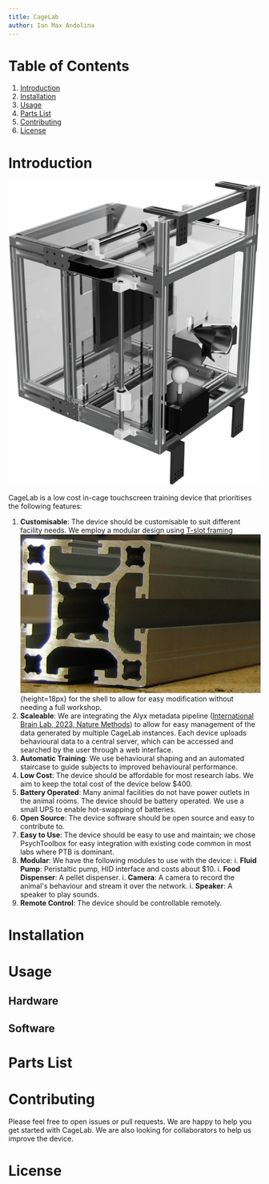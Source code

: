 ```yaml
---
title: CageLab
author: Ian Max Andolina
---
```


# Table of Contents

1. [Introduction](#introduction)
1. [Installation](#installation)
1. [Usage](#usage)
1. [Parts List](#parts-list)
1. [Contributing](#contributing)
1. [License](#license)

# Introduction

![CageLab Render with Eyetracking and Joystick modules](images/CageLab.png)

CageLab is a low cost in-cage touchscreen training device that prioritises the following features:

1. **Customisable**: The device should be customisable to suit different facility needs. We employ a modular design using [T-slot framing](https://en.wikipedia.org/wiki/T-slot_structural_framing) ![](images/tslot.png){height=18px} for the shell to allow for easy modification without needing a full workshop.
1. **Scaleable**: We are integrating the Alyx metadata pipeline ([International Brain Lab, 2023, Nature Methods](https://doi.org/10.1038/s41592-022-01742-6)) to allow for easy management of the data generated by multiple CageLab instances. Each device uploads behavioural data to a central server, which can be accessed and searched by the user through a web interface.
1. **Automatic Training**: We use behavioural shaping and an automated staircase to guide subjects to improved behavioural performance.
1. **Low Cost**: The device should be affordable for most research labs. We aim to keep the total cost of the device below $400.
1. **Battery Operated**: Many animal facilities do not have power outlets in the animal rooms. The device should be battery operated. We use a small UPS to enable hot-swapping of batteries.
1. **Open Source**: The device software should be open source and easy to contribute to.
1. **Easy to Use**: The device should be easy to use and maintain; we chose PsychToolbox for easy integration with existing code common in most labs where PTB is dominant.
1. **Modular**: We have the following modules to use with the device:
	i. **Fluid Pump**: Peristaltic pump, HID interface and costs about $10.
	i. **Food Dispenser**: A pellet dispenser.
	i. **Camera**: A camera to record the animal's behaviour and stream it over the network.
	i. **Speaker**: A speaker to play sounds.
1. **Remote Control**: The device should be controllable remotely.



# Installation

# Usage

## Hardware

## Software

# Parts List


# Contributing

Please feel free to open issues or pull requests. We are happy to help you get started with CageLab. We are also looking for collaborators to help us improve the device.

# License


